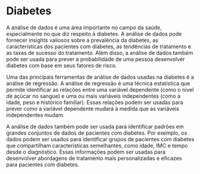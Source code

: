 # Diabetes

A análise de dados é uma área importante no campo da saúde, especialmente no que diz respeito à diabetes. A análise de dados pode fornecer insights valiosos sobre a prevalência da diabetes, as características dos pacientes com diabetes, as tendências de tratamento e as taxas de sucesso do tratamento. Além disso, a análise de dados também pode ser usada para prever a probabilidade de uma pessoa desenvolver diabetes com base em seus fatores de risco.


Uma das principais ferramentas de análise de dados usadas na diabetes é a análise de regressão. A análise de regressão é uma técnica estatística que permite identificar as relações entre uma variável dependente (como o nível de açúcar no sangue) e uma ou mais variáveis independentes (como a idade, peso e histórico familiar). Essas relações podem ser usadas para prever como a variável dependente mudará à medida que as variáveis independentes mudam.

A análise de dados também pode ser usada para identificar padrões em grandes conjuntos de dados de pacientes com diabetes. Por exemplo, os dados podem ser usados para identificar grupos de pacientes com diabetes que compartilham características semelhantes, como idade, IMC e tempo desde o diagnóstico. Essas informações podem ser usadas para desenvolver abordagens de tratamento mais personalizadas e eficazes para pacientes com diabetes.


